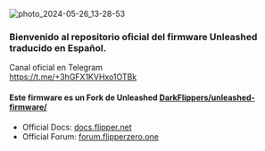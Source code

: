 ![photo_2024-05-26_13-28-53](https://github.com/xxdamage/unleashed-firmware-spanish/assets/16432187/4fba7bdc-1414-4aba-8fa6-ba37cb655b38)


### Bienvenido al repositorio oficial del firmware Unleashed traducido en Español.

Canal oficial en Telegram  
https://t.me/+3hGFX1KVHxo1OTBk  

#### **Este firmware es un Fork de Unleashed** [DarkFlippers/unleashed-firmware/](https://github.com/DarkFlippers/unleashed-firmware/)

* Official Docs: [docs.flipper.net](https://docs.flipper.net/)
* Official Forum: [forum.flipperzero.one](https://forum.flipperzero.one/)
